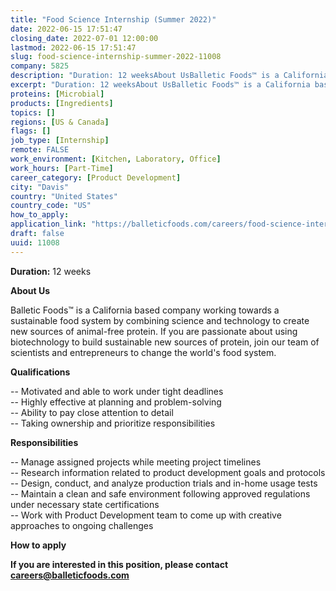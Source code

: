 ```yaml
---
title: "Food Science Internship (Summer 2022)"
date: 2022-06-15 17:51:47
closing_date: 2022-07-01 12:00:00
lastmod: 2022-06-15 17:51:47
slug: food-science-internship-summer-2022-11008
company: 5825
description: "Duration: 12 weeksAbout UsBalletic Foods™ is a California based company working towards a sustainable food system by combining science and technology to create new sources of animal-free protein. If you are passionate about using biotechnology to build sustainable new sources of protein, join our team of scientists and entrepreneurs to change the world’s food system.Qualifications"
excerpt: "Duration: 12 weeksAbout UsBalletic Foods™ is a California based company working towards a sustainable food system by combining science and technology to create new sources of animal-free protein. If you are passionate about using biotechnology to build sustainable new sources of protein, join our team of scientists and entrepreneurs to change the world’s food system.Qualifications"
proteins: [Microbial]
products: [Ingredients]
topics: []
regions: [US & Canada]
flags: []
job_type: [Internship]
remote: FALSE
work_environment: [Kitchen, Laboratory, Office]
work_hours: [Part-Time]
career_category: [Product Development]
city: "Davis"
country: "United States"
country_code: "US"
how_to_apply: 
application_link: "https://balleticfoods.com/careers/food-science-internship/"
draft: false
uuid: 11008
---
```

**Duration:** 12 weeks

**About Us**

Balletic Foods™ is a California based company working towards a
sustainable food system by combining science and technology to create
new sources of animal-free protein. If you are passionate about using
biotechnology to build sustainable new sources of protein, join our team
of scientists and entrepreneurs to change the world's food system.

**Qualifications**

-- Motivated and able to work under tight deadlines\
-- Highly effective at planning and problem-solving\
-- Ability to pay close attention to detail\
-- Taking ownership and prioritize responsibilities

**Responsibilities**

-- Manage assigned projects while meeting project timelines\
-- Research information related to product development goals and
protocols\
-- Design, conduct, and analyze production trials and in-home usage
tests\
-- Maintain a clean and safe environment following approved regulations
under necessary state certifications\
-- Work with Product Development team to come up with creative
approaches to ongoing challenges


**How to apply**


**If you are interested in this position, please contact
<careers@balleticfoods.com>**
